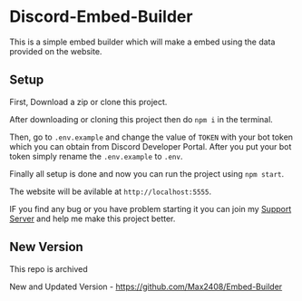 # Discord-Embed-Builder
This is a simple embed builder which will make a embed using the data provided on the website.

## Setup
First, Download a zip or clone this project.

After downloading or cloning this project then do `npm i` in the terminal.

Then, go to `.env.example` and change the value of `TOKEN` with your bot token which you can obtain from Discord Developer Portal.
After you put your bot token simply rename the `.env.example` to `.env`.

Finally all setup is done and now you can run the project using `npm start`.

The website will be avilable at `http://localhost:5555`.

IF you find any bug or you have problem starting it you can join my [Support Server](https://discord.gg/BgWv28uQD4) and help me make this project better.

## New Version 
This repo is archived

New and Updated Version - https://github.com/Max2408/Embed-Builder
